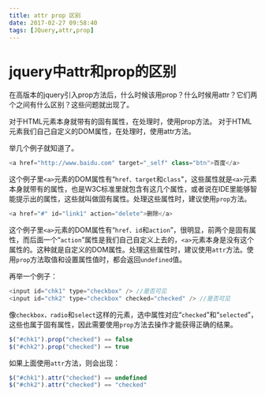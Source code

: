 ```yaml
---
title: attr prop 区别
date: 2017-02-27 09:58:40
tags: [JQuery,attr,prop]
---
```


# jquery中attr和prop的区别
<!-- more -->
在高版本的jquery引入prop方法后，什么时候该用prop？什么时候用attr？它们两个之间有什么区别？这些问题就出现了。

对于HTML元素本身就带有的固有属性，在处理时，使用prop方法。
对于HTML元素我们自己自定义的DOM属性，在处理时，使用attr方法。

举几个例子就知道了。

```javascript
<a href="http://www.baidu.com" target="_self" class="btn">百度</a>
```

 这个例子里`<a>`元素的DOM属性有“`href、target`和`class`"，这些属性就是`<a>`元素本身就带有的属性，也是W3C标准里就包含有这几个属性，或者说在IDE里能够智能提示出的属性，这些就叫做固有属性。处理这些属性时，建议使用`prop`方法。

```javascript
<a href="#" id="link1" action="delete">删除</a>
```
这个例子里`<a>`元素的DOM属性有“`href、id`和`action`”，很明显，前两个是固有属性，而后面一个“`action`”属性是我们自己自定义上去的，`<a>`元素本身是没有这个属性的。这种就是自定义的DOM属性。处理这些属性时，建议使用`attr`方法。使用`prop`方法取值和设置属性值时，都会返回`undefined`值。



再举一个例子：

```javascript
<input id="chk1" type="checkbox" /> //是否可见
<input id="chk2" type="checkbox" checked="checked" /> //是否可见
```
像`checkbox，radio`和`select`这样的元素，选中属性对应“`checked`”和“`selected`”，这些也属于固有属性，因此需要使用`prop`方法去操作才能获得正确的结果。

```javascript
$("#chk1").prop("checked") == false
$("#chk2").prop("checked") == true
```
如果上面使用`attr`方法，则会出现：

```javascript
$("#chk1").attr("checked") == undefined
$("#chk2").attr("checked") == "checked"
```